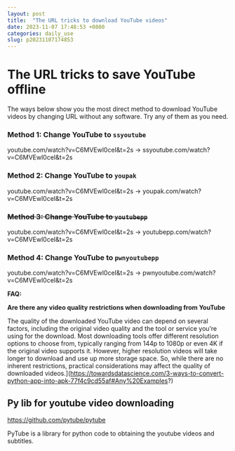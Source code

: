 ```yaml
---
layout: post
title:  "The URL tricks to download YouTube videos"
date: 2023-11-07 17:48:53 +0800
categories: daily_use
slug: p20231107174853
---
```


# The URL tricks to save YouTube offline

The ways below show you the most direct method to download YouTube videos by changing URL without any software. Try any of them as you need.

### Method 1: Change YouTube to `ssyoutube`

youtube.com/watch?v=C6MVEwl0ceI&t=2s -> ssyoutube.com/watch?v=C6MVEwl0ceI&t=2s

### Method 2: Change YouTube to `youpak`

youtube.com/watch?v=C6MVEwl0ceI&t=2s -> youpak.com/watch?v=C6MVEwl0ceI&t=2s

### ~~Method 3: Change YouTube to `youtubepp`~~

youtube.com/watch?v=C6MVEwl0ceI&t=2s -> youtubepp.com/watch?v=C6MVEwl0ceI&t=2s

### Method 4: Change YouTube to `pwnyoutubepp`

youtube.com/watch?v=C6MVEwl0ceI&t=2s -> pwnyoutube.com/watch?v=C6MVEwl0ceI&t=2s

**FAQ:**

**Are there any video quality restrictions when downloading from YouTube**

The quality of the downloaded YouTube video can depend on several factors, including the original video quality and the tool or service you’re using for the download. Most downloading tools offer different resolution options to choose from, typically ranging from 144p to 1080p or even 4K if the original video supports it. However, higher resolution videos will take longer to download and use up more storage space. So, while there are no inherent restrictions, practical considerations may affect the quality of downloaded videos.](https://towardsdatascience.com/3-ways-to-convert-python-app-into-apk-77f4c9cd55af#Any%20Examples?)

## Py lib for youtube video downloading

https://github.com/pytube/pytube

PyTube is a library for python code to obtaining the youtube videos and subtitles.